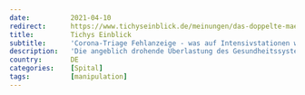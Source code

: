 ```yaml
---
date:          2021-04-10
redirect:      https://www.tichyseinblick.de/meinungen/das-doppelte-maerchen-von-der-corona-triage-die-lage-der-intensivstationen/
title:         Tichys Einblick
subtitle:      'Corona-Triage Fehlanzeige - was auf Intensivstationen wirklich passiert'
description:   'Die angeblich drohende Überlastung des Gesundheitssystems ist der Grund für den Lockdown. TE sprach mit denjenigen, für die wir das alles angeblich machen. Was sie zu erzählen haben ist erschütternd. Und lässt die Daten in neuem Licht erscheinen.'
country:       DE
categories:    [Spital]
tags:          [manipulation]
---
```

